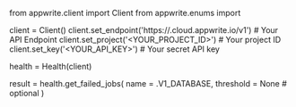 from appwrite.client import Client
from appwrite.enums import 

client = Client()
client.set_endpoint('https://<REGION>.cloud.appwrite.io/v1') # Your API Endpoint
client.set_project('<YOUR_PROJECT_ID>') # Your project ID
client.set_key('<YOUR_API_KEY>') # Your secret API key

health = Health(client)

result = health.get_failed_jobs(
    name = .V1_DATABASE,
    threshold = None # optional
)
